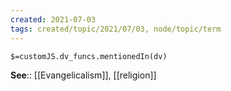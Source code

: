 ```yaml
---
created: 2021-07-03
tags: created/topic/2021/07/03, node/topic/term
---
```

`$=customJS.dv_funcs.mentionedIn(dv)`


**See**:: [[Evangelicalism]], [[religion]]
